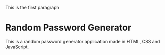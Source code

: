 This is  the first paragraph

# Random Password Generator


This is a random password generator application made in HTML, CSS and JavaScript.

